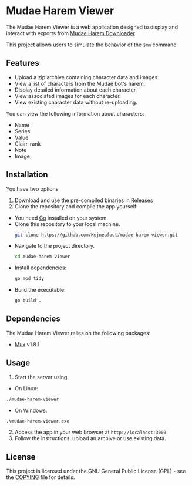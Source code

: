 # Mudae Harem Viewer

The Mudae Harem Viewer is a web application designed to display and interact with exports from [Mudae Harem Downloader](https://github.com/Kejneafout/mudae-harem-downloader)

This project allows users to simulate the behavior of the `$mm` command.

## Features

- Upload a zip archive containing character data and images.
- View a list of characters from the Mudae bot's harem.
- Display detailed information about each character.
- View associated images for each character.
- View existing character data without re-uploading.

You can view the following information about characters:
- Name
- Series
- Value
- Claim rank
- Note
- Image


## Installation

You have two options:
1. Download and use the pre-compiled binaries in [Releases](https://github.com/Kejneafout/mudae-harem-downloader/releases/tag/v1.0.0)
2. Clone the repository and compile the app yourself:

- You need [Go](https://golang.org/doc/install) installed on your system.
- Clone this repository to your local machine.
   ```bash
   git clone https://github.com/Kejneafout/mudae-harem-viewer.git
   ```
- Navigate to the project directory.
   ```bash
   cd mudae-harem-viewer
   ```
- Install dependencies:
   ```bash
   go mod tidy
   ```
- Build the executable.
   ```bash
   go build .
   ```

## Dependencies

The Mudae Harem Viewer relies on the following packages:

- [Mux](https://github.com/gorilla/mux) v1.8.1

## Usage

1. Start the server using:

- On Linux:
```bash
./mudae-harem-viewer
```

- On Windows:
```cmd
.\mudae-harem-viewer.exe
```

2. Access the app in your web browser at `http://localhost:3000`
3. Follow the instructions, upload an archive or use existing data.

## License

This project is licensed under the GNU General Public License (GPL) - see the [COPYING](COPYING) file for details.
